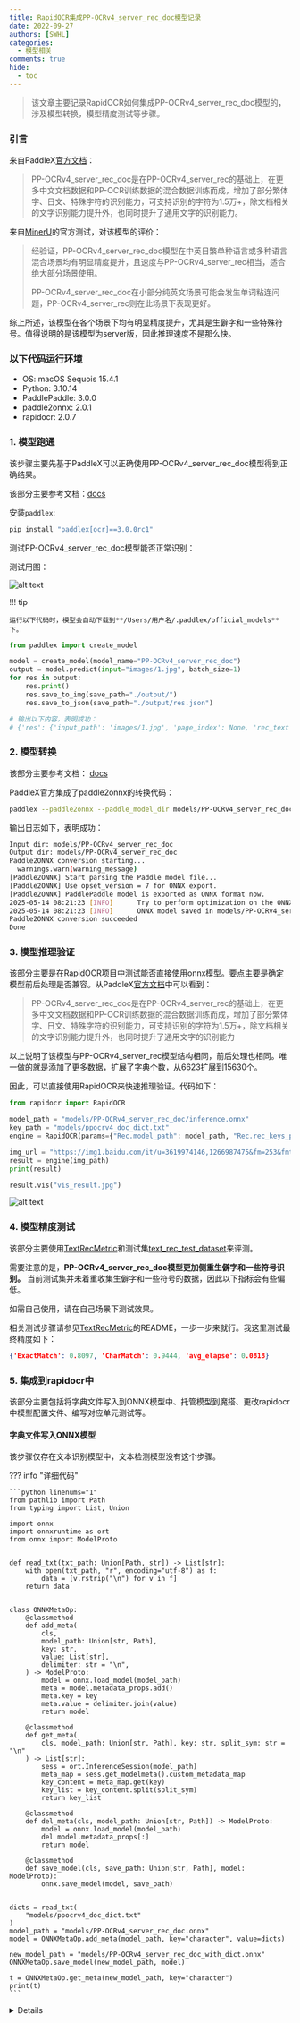 ```yaml
---
title: RapidOCR集成PP-OCRv4_server_rec_doc模型记录
date: 2022-09-27
authors: [SWHL]
categories:
  - 模型相关
comments: true
hide:
  - toc
---
```



> 该文章主要记录RapidOCR如何集成PP-OCRv4_server_rec_doc模型的，涉及模型转换，模型精度测试等步骤。

<!-- more -->

### 引言

来自PaddleX[官方文档](https://paddlepaddle.github.io/PaddleX/latest/module_usage/tutorials/ocr_modules/text_recognition.html#_2)：

> PP-OCRv4_server_rec_doc是在PP-OCRv4_server_rec的基础上，在更多中文文档数据和PP-OCR训练数据的混合数据训练而成，增加了部分繁体字、日文、特殊字符的识别能力，可支持识别的字符为1.5万+，除文档相关的文字识别能力提升外，也同时提升了通用文字的识别能力。

来自[MinerU](https://github.com/opendatalab/MinerU/blob/master/README_zh-CN.md)的官方测试，对该模型的评价：

> 经验证，PP-OCRv4_server_rec_doc模型在中英日繁单种语言或多种语言混合场景均有明显精度提升，且速度与PP-OCRv4_server_rec相当，适合绝大部分场景使用。
>
> PP-OCRv4_server_rec_doc在小部分纯英文场景可能会发生单词粘连问题，PP-OCRv4_server_rec则在此场景下表现更好。

综上所述，该模型在各个场景下均有明显精度提升，尤其是生僻字和一些特殊符号。值得说明的是该模型为server版，因此推理速度不是那么快。

### 以下代码运行环境

- OS: macOS Sequois 15.4.1
- Python: 3.10.14
- PaddlePaddle: 3.0.0
- paddle2onnx: 2.0.1
- rapidocr: 2.0.7

### 1. 模型跑通

该步骤主要先基于PaddleX可以正确使用PP-OCRv4_server_rec_doc模型得到正确结果。

该部分主要参考文档：[docs](https://paddlepaddle.github.io/PaddleX/latest/module_usage/tutorials/ocr_modules/text_recognition.html#_3)

安装`paddlex`:

```bash linenums="1"
pip install "paddlex[ocr]==3.0.0rc1"
```

测试PP-OCRv4_server_rec_doc模型能否正常识别：

测试用图：

![alt text](../images/1.jpg)

!!! tip

    运行以下代码时，模型会自动下载到**/Users/用户名/.paddlex/official_models**下。

```python linenums="1"
from paddlex import create_model

model = create_model(model_name="PP-OCRv4_server_rec_doc")
output = model.predict(input="images/1.jpg", batch_size=1)
for res in output:
    res.print()
    res.save_to_img(save_path="./output/")
    res.save_to_json(save_path="./output/res.json")

# 输出以下内容，表明成功：
# {'res': {'input_path': 'images/1.jpg', 'page_index': None, 'rec_text': '绿洲仕格维花园公寓', 'rec_score': 0.9839767813682556}}
```

### 2. 模型转换

该部分主要参考文档： [docs](https://paddlepaddle.github.io/PaddleX/latest/pipeline_deploy/paddle2onnx.html?h=paddle2onnx#22)

PaddleX官方集成了paddle2onnx的转换代码：

```bash linenums="1"
paddlex --paddle2onnx --paddle_model_dir models/PP-OCRv4_server_rec_doc --onnx_model_dir models/PP-OCRv4_server_rec_doc
```

输出日志如下，表明成功：

```bash linenums="1"
Input dir: models/PP-OCRv4_server_rec_doc
Output dir: models/PP-OCRv4_server_rec_doc
Paddle2ONNX conversion starting...
  warnings.warn(warning_message)
[Paddle2ONNX] Start parsing the Paddle model file...
[Paddle2ONNX] Use opset_version = 7 for ONNX export.
[Paddle2ONNX] PaddlePaddle model is exported as ONNX format now.
2025-05-14 08:21:23 [INFO]      Try to perform optimization on the ONNX model with onnxoptimizer.
2025-05-14 08:21:23 [INFO]      ONNX model saved in models/PP-OCRv4_server_rec_doc/inference.onnx.
Paddle2ONNX conversion succeeded
Done
```

### 3. 模型推理验证

该部分主要是在RapidOCR项目中测试能否直接使用onnx模型。要点主要是确定模型前后处理是否兼容。从PaddleX[官方文档](https://paddlepaddle.github.io/PaddleX/latest/module_usage/tutorials/ocr_modules/text_recognition.html#_2)中可以看到：

> PP-OCRv4_server_rec_doc是在PP-OCRv4_server_rec的基础上，在更多中文文档数据和PP-OCR训练数据的混合数据训练而成，增加了部分繁体字、日文、特殊字符的识别能力，可支持识别的字符为1.5万+，除文档相关的文字识别能力提升外，也同时提升了通用文字的识别能力

以上说明了该模型与PP-OCRv4_server_rec模型结构相同，前后处理也相同。唯一做的就是添加了更多数据，扩展了字典个数，从6623扩展到15630个。

因此，可以直接使用RapidOCR来快速推理验证。代码如下：

```python linenums="1"
from rapidocr import RapidOCR

model_path = "models/PP-OCRv4_server_rec_doc/inference.onnx"
key_path = "models/ppocrv4_doc_dict.txt"
engine = RapidOCR(params={"Rec.model_path": model_path, "Rec.rec_keys_path": key_path})

img_url = "https://img1.baidu.com/it/u=3619974146,1266987475&fm=253&fmt=auto&app=138&f=JPEG?w=500&h=516"
result = engine(img_path)
print(result)

result.vis("vis_result.jpg")
```

![alt text](../images/vis_result.jpg)

### 4. 模型精度测试

该部分主要使用[TextRecMetric](https://github.com/SWHL/TextRecMetric)和测试集[text_rec_test_dataset](https://huggingface.co/datasets/SWHL/text_rec_test_dataset)来评测。

需要注意的是，**PP-OCRv4_server_rec_doc模型更加侧重生僻字和一些符号识别。** 当前测试集并未着重收集生僻字和一些符号的数据，因此以下指标会有些偏低。

如需自己使用，请在自己场景下测试效果。

相关测试步骤请参见[TextRecMetric](https://github.com/SWHL/TextRecMetric)的README，一步一步来就行。我这里测试最终精度如下：

```json
{'ExactMatch': 0.8097, 'CharMatch': 0.9444, 'avg_elapse': 0.0818}
```

### 5. 集成到rapidocr中

该部分主要包括将字典文件写入到ONNX模型中、托管模型到魔搭、更改rapidocr中模型配置文件、编写对应单元测试等。

#### 字典文件写入ONNX模型

该步骤仅存在文本识别模型中，文本检测模型没有这个步骤。

??? info "详细代码"

    ```python linenums="1"
    from pathlib import Path
    from typing import List, Union

    import onnx
    import onnxruntime as ort
    from onnx import ModelProto


    def read_txt(txt_path: Union[Path, str]) -> List[str]:
        with open(txt_path, "r", encoding="utf-8") as f:
            data = [v.rstrip("\n") for v in f]
        return data


    class ONNXMetaOp:
        @classmethod
        def add_meta(
            cls,
            model_path: Union[str, Path],
            key: str,
            value: List[str],
            delimiter: str = "\n",
        ) -> ModelProto:
            model = onnx.load_model(model_path)
            meta = model.metadata_props.add()
            meta.key = key
            meta.value = delimiter.join(value)
            return model

        @classmethod
        def get_meta(
            cls, model_path: Union[str, Path], key: str, split_sym: str = "\n"
        ) -> List[str]:
            sess = ort.InferenceSession(model_path)
            meta_map = sess.get_modelmeta().custom_metadata_map
            key_content = meta_map.get(key)
            key_list = key_content.split(split_sym)
            return key_list

        @classmethod
        def del_meta(cls, model_path: Union[str, Path]) -> ModelProto:
            model = onnx.load_model(model_path)
            del model.metadata_props[:]
            return model

        @classmethod
        def save_model(cls, save_path: Union[str, Path], model: ModelProto):
            onnx.save_model(model, save_path)


    dicts = read_txt(
        "models/ppocrv4_doc_dict.txt"
    )
    model_path = "models/PP-OCRv4_server_rec_doc.onnx"
    model = ONNXMetaOp.add_meta(model_path, key="character", value=dicts)

    new_model_path = "models/PP-OCRv4_server_rec_doc_with_dict.onnx"
    ONNXMetaOp.save_model(new_model_path, model)

    t = ONNXMetaOp.get_meta(new_model_path, key="character")
    print(t)
    ```
<details>
